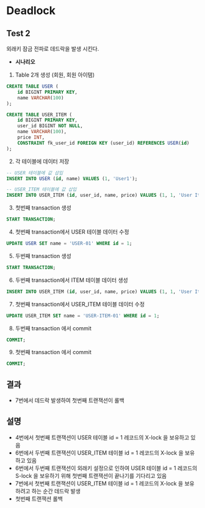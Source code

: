 # Deadlock

## Test 2
외래키 잠금 전파로 데드락을 발생 시킨다.

- **시나리오**
1. Table 2개 생성 (회원, 회원 아이탬)
```sql
CREATE TABLE USER (
    id BIGINT PRIMARY KEY,
    name VARCHAR(100)
);

CREATE TABLE USER_ITEM (
    id BIGINT PRIMARY KEY,
    user_id BIGINT NOT NULL,
    name VARCHAR(100),
    price INT,
    CONSTRAINT fk_user_id FOREIGN KEY (user_id) REFERENCES USER(id)
);
```

2. 각 테이블에 데이터 저장
```sql
-- USER 테이블에 값 삽입
INSERT INTO USER (id, name) VALUES (1, 'User1');

-- USER_ITEM 테이블에 값 삽입
INSERT INTO USER_ITEM (id, user_id, name, price) VALUES (1, 1, 'User Item1', 1000);
```

3. 첫번째 transaction 생성
```sql
START TRANSACTION;
```
4. 첫번째 transaction에서 USER 테이블 데이터 수정
```sql
UPDATE USER SET name = 'USER-01' WHERE id = 1;
```
5. 두번째 transaction 생성
```sql
START TRANSACTION;
```
6. 두번째 transaction에서 ITEM 테이블 데이터 생성
```sql
INSERT INTO USER_ITEM (id, user_id, name, price) VALUES (1, 1, 'User Item1', 1000);
```
7. 첫번째 transaction에서 USER_ITEM 테이블 데이터 수정
```sql
UPDATE USER_ITEM SET name = 'USER-ITEM-01' WHERE id = 1;
```
8. 두번째 transaction 에서 commit
```sql
COMMIT;
```
9. 첫번째 transaction 에서 commit
```sql
COMMIT;
```

## 결과

- 7번에서 데드락 발생하여 첫번째 트랜잭션이 롤백

## 설명

- 4번에서 첫번째 트랜잭션이 USER 테이블 id = 1 레코드의 X-lock 을 보유하고 있음
- 6번에서 두번째 트랜잭션이 USER_ITEM 테이블 id = 1 레코드의 X-lock 을 보유하고 있음
- 6번에서 두번째 트랜잭션이 외래키 설정으로 인하여 USER 테이블 id = 1 레코드의 S-lock 을 보유하기 위해 첫번째 트랜잭션이 끝나기를 기다리고 있음
- 7번에서 첫번째 트랜잭션이 USER_ITEM 테이블 id = 1 레코드의 X-lock 을 보유하려고 하는 순간 데드락 발생
- 첫번째 트랜잭션 롤백
